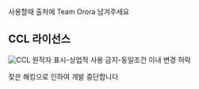 사용할때 출처에 Team Orora 남겨주세요

## CCL 라이선스 
![CCL](https://upload.wikimedia.org/wikipedia/commons/thumb/1/12/Cc-by-nc-sa_icon.svg/132px-Cc-by-nc-sa_icon.svg.png)
원작자 표시-상업적 사용 금지-동일조건 이내 변경 허락

잦은 해킹으로 인하여 개발 중단합니다
